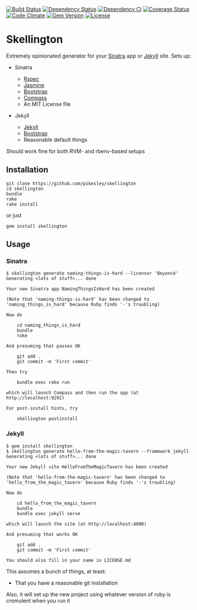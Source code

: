 [![Build Status](http://img.shields.io/travis/pikesley/skellington.svg?style=flat-square)](https://travis-ci.org/pikesley/skellington)
[![Dependency Status](http://img.shields.io/gemnasium/pikesley/skellington.svg?style=flat-square)](https://gemnasium.com/pikesley/skellington)
[![Dependency CI](http://dependencyci.com/github/pikesley/skellington/badge?style=flat-square)](http://dependencyci.com/github/pikesley/skellington)
[![Coverage Status](http://img.shields.io/coveralls/pikesley/skellington.svg?style=flat-square)](https://coveralls.io/r/pikesley/skellington)
[![Code Climate](http://img.shields.io/codeclimate/github/pikesley/skellington.svg?style=flat-square)](https://codeclimate.com/github/pikesley/skellington)
[![Gem Version](http://img.shields.io/gem/v/skellington.svg?style=flat-square)](https://rubygems.org/gems/skellington)
[![License](http://img.shields.io/:license-mit-blue.svg?style=flat-square)](http://pikesley.mit-license.org)

# Skellington

Extremely opinionated generator for your [Sinatra](http://www.sinatrarb.com/)  app or [Jekyll](https://jekyllrb.com/) site. Sets up:

* Sinatra
  * [Rspec](http://rspec.info/)
  * [Jasmine](http://jasmine.github.io/2.0/introduction.html)
  * [Bootstrap](http://getbootstrap.com/)
  * [Compass](http://compass-style.org/)
  * An MIT License file

* Jekyll
  * [Jekyll](https://jekyllrb.com/)
  * [Bootstrap](http://getbootstrap.com/)
  * Reasonable default things

Should work fine for both RVM- and rbenv-based setups

## Installation

    git clone https://github.com/pikesley/skellington
    cd skellington
    bundle
    rake
    rake install

or just

    gem install skellington

## Usage

### Sinatra

    $ skellington generate naming-things-is-hard --licensor 'Beyoncé'
    Generating <lots of stuff>... done

    Your new Sinatra app NamingThingsIsHard has been created

    (Note that 'naming-things-is-hard' has been changed to 'naming_things_is_hard' because Ruby finds '-'s troubling)

    Now do

        cd naming_things_is_hard
        bundle
        rake

    And presuming that passes OK

        git add .
        git commit -m 'First commit'

    Then try

        bundle exec rake run

    which will launch Compass and then run the app (at http://localhost:9292)

    For post-install hints, try

        skellington postinstall

### Jekyll

    $ gem install skellington
    $ skellington generate hello-from-the-magic-tavern --framework jekyll
    Generating <lots of stuff>... done

    Your new Jekyll site HelloFromTheMagicTavern has been created

    (Note that 'hello-from-the-magic-tavern' has been changed to 'hello_from_the_magic_tavern' because Ruby finds '-'s troubling)

    Now do

        cd hello_from_the_magic_tavern
        bundle
        bundle exec jekyll serve

    which will launch the site (at http://localhost:4000)

    And presuming that works OK

        git add .
        git commit -m 'First commit'

    You should also fill in your name in LICENSE.md

This assumes a bunch of things, at least:

* That you have a reasonable git installation

Also, it will set up the new project using whatever version of ruby is cromulent when you run it
